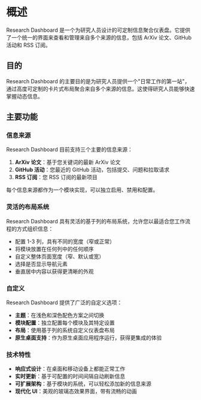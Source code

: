 # 概述

Research Dashboard 是一个为研究人员设计的可定制信息聚合仪表盘。它提供了一个统一的界面来查看和管理来自多个来源的信息，包括 ArXiv 论文、GitHub 活动和 RSS 订阅。

## 目的

Research Dashboard 的主要目的是为研究人员提供一个"日常工作的第一站"，通过高度可定制的卡片式布局聚合来自多个来源的信息。这使得研究人员能够快速掌握动态信息。

## 主要功能

### 信息来源

Research Dashboard 目前支持三个主要的信息来源：

1. **ArXiv 论文**：基于您关键词的最新 ArXiv 论文
2. **GitHub 活动**：您最近的 GitHub 活动，包括提交、问题和拉取请求
3. **RSS 订阅**：您 RSS 订阅的最新项目

每个信息来源都作为一个模块实现，可以独立启用、禁用和配置。

### 灵活的布局系统

Research Dashboard 具有灵活的基于列的布局系统，允许您以最适合您工作流程的方式组织信息：

- 配置 1-3 列，具有不同的宽度（窄或正常）
- 将模块放置在任何列中的任何顺序
- 自定义整体页面宽度（窄、默认或宽）
- 选择是否显示导航元素
- 垂直居中内容以获得更清晰的外观

### 自定义

Research Dashboard 提供了广泛的自定义选项：

- **主题**：在浅色和深色配色方案之间切换
- **模块配置**：独立配置每个模块及其特定设置
- **布局**：使用基于列的系统自定义仪表盘布局
- **原生桌面支持**：作为原生桌面应用程序运行，获得更集成的体验

### 技术特性

- **响应式设计**：在桌面和移动设备上都能正常工作
- **实时更新**：基于可配置的时间间隔自动刷新信息
- **可扩展架构**：基于模块的系统，可以轻松添加新的信息来源
- **现代化 UI**：美观的玻璃态效果界面，带有流畅的动画